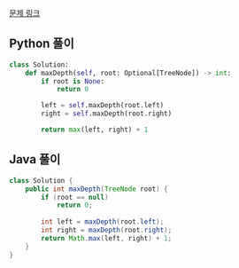 [문제 링크](https://leetcode.com/problems/maximum-depth-of-binary-tree/)


## Python 풀이
```python
class Solution:
    def maxDepth(self, root: Optional[TreeNode]) -> int:
        if root is None:
            return 0

        left = self.maxDepth(root.left)
        right = self.maxDepth(root.right)

        return max(left, right) + 1
```

## Java 풀이
```java
class Solution {
    public int maxDepth(TreeNode root) {
        if (root == null)
            return 0;
        
        int left = maxDepth(root.left);
        int right = maxDepth(root.right);
        return Math.max(left, right) + 1;
    }
}
```
